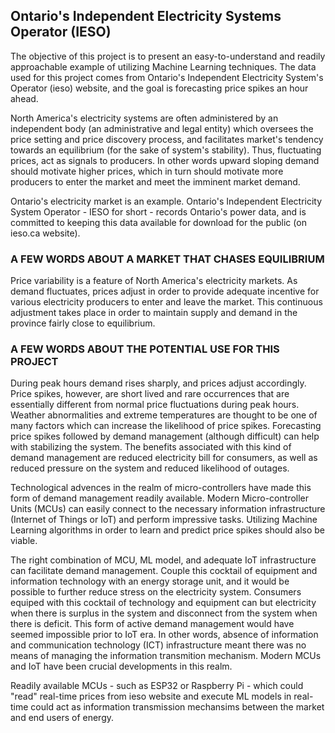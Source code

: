 <h2> Ontario's Independent Electricity Systems Operator (IESO) </h2>
The objective of this project is to present an easy-to-understand and readily approachable example of utilizing Machine Learning techniques. The data used for this project comes from Ontario's Independent Electricity System's Operator (ieso) website, and the goal is forecasting price spikes an hour ahead.

North America's electricity systems are often administered by an independent body (an administrative and legal entity) which oversees the price setting and price discovery process, and facilitates market's tendency towards an equilibrium (for the sake of system's stability). Thus, fluctuating prices, act as signals to producers. In other words upward sloping demand should motivate higher prices, which in turn should motivate more producers to enter the market and meet the imminent market demand.

Ontario's electricity market is an example. Ontario's Independent Electricity System Operator - IESO for short - records Ontario's power data, and is committed to keeping this data available for download for the public (on ieso.ca website).

<h3> A FEW WORDS ABOUT A MARKET THAT CHASES EQUILIBRIUM </h3>
Price variability is a feature of North America's electricity markets. As demand fluctuates, prices adjust in order to provide adequate incentive for various electricity producers to enter and leave the market. This continuous adjustment takes place in order to maintain supply and demand in the province fairly close to equilibrium.

<h3> A FEW WORDS ABOUT THE POTENTIAL USE FOR THIS PROJECT </h3>

During peak hours demand rises sharply, and prices adjust accordingly. Price spikes, however, are short lived and rare occurrences that are essentially different from normal price fluctuations during peak hours. Weather abnormalities and extreme temperatures are thought to be one of many factors which can increase the likelihood of price spikes. Forecasting price spikes followed by demand management (although difficult) can help with stabilizing the system. The benefits associated with this kind of demand management are reduced electricity bill for consumers, as well as reduced pressure on the system and reduced likelihood of outages.

Technological advences in the realm of micro-controllers have made this form of demand management readily available. Modern Micro-controller Units (MCUs) can easily connect to the necessary information infrastructure (Internet of Things or IoT) and perform impressive tasks. Utilizing Machine Learning algorithms in order to learn and predict price spikes should also be viable.

The right combination of MCU, ML model, and adequate IoT infrastructure can facilitate demand management. Couple this cocktail of equipment and information technology with an energy storage unit, and it would be possible to further reduce stress on the electricity system. Consumers equiped with this cocktail of technology and equipment can but electricity when there is surplus in the system and disconnect from the system when there is deficit. This form of active demand management would have seemed impossible prior to IoT era. In other words, absence of information and communication technology (ICT) infrastructure meant there was no means of managing the information transmition mechanism. Modern MCUs and IoT have been crucial developments in this realm.

Readily available MCUs - such as ESP32 or Raspberry Pi - which could "read" real-time prices from ieso website and execute ML models in real-time could act as information transmission mechansims between the market and end users of energy.
